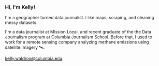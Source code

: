 ### Hi, I'm Kelly!

I'm a geographer turned data journalist. I like maps, scraping, and cleaning messy datasets. 

I'm a data journalist at Mission Local, and recent graduate of the the Data Journalism program at Columbia Journalism School. Before that, I used to work for a remote sensing company analyzing methane emissions using satellite imagery 🛰.  

kelly.waldron@columbia.edu


<!--
**kellywaldro/kellywaldro** is a ✨ _special_ ✨ repository because its `README.md` (this file) appears on your GitHub profile.

Here are some ideas to get you started:

- 🔭 I’m currently working on ...
- 🌱 I’m currently learning ...
- 👯 I’m looking to collaborate on ...
- 🤔 I’m looking for help with ...
- 💬 Ask me about ...
- 📫 How to reach me: ...
- 😄 Pronouns: ...
- ⚡ Fun fact: ...
-->
